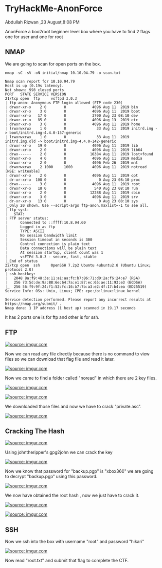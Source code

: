 # TryHackMe-AnonForce
Abdullah Rizwan ,23 August,8:08 PM

AnonForce a boo2root beginner level box where you have to find 2 flags one for user and one for root

## NMAP

We are going to scan for open ports on the box.

```
nmap -sC -sV -oN initial/nmap 10.10.94.79 -o scan.txt
```
```
Nmap scan report for 10.10.94.79
Host is up (0.19s latency).
Not shown: 998 closed ports
PORT   STATE SERVICE VERSION
21/tcp open  ftp     vsftpd 3.0.3
| ftp-anon: Anonymous FTP login allowed (FTP code 230)
| drwxr-xr-x    2 0        0            4096 Aug 11  2019 bin
| drwxr-xr-x    3 0        0            4096 Aug 11  2019 boot
| drwxr-xr-x   17 0        0            3700 Aug 23 08:10 dev
| drwxr-xr-x   85 0        0            4096 Aug 13  2019 etc
| drwxr-xr-x    3 0        0            4096 Aug 11  2019 home
| lrwxrwxrwx    1 0        0              33 Aug 11  2019 initrd.img -> boot/initrd.img-4.4.0-157-generic
| lrwxrwxrwx    1 0        0              33 Aug 11  2019 initrd.img.old -> boot/initrd.img-4.4.0-142-generic
| drwxr-xr-x   19 0        0            4096 Aug 11  2019 lib
| drwxr-xr-x    2 0        0            4096 Aug 11  2019 lib64
| drwx------    2 0        0           16384 Aug 11  2019 lost+found
| drwxr-xr-x    4 0        0            4096 Aug 11  2019 media
| drwxr-xr-x    2 0        0            4096 Feb 26  2019 mnt
| drwxrwxrwx    2 1000     1000         4096 Aug 11  2019 notread [NSE: writeable]
| drwxr-xr-x    2 0        0            4096 Aug 11  2019 opt
| dr-xr-xr-x  108 0        0               0 Aug 23 08:10 proc
| drwx------    3 0        0            4096 Aug 11  2019 root
| drwxr-xr-x   18 0        0             540 Aug 23 08:10 run
| drwxr-xr-x    2 0        0           12288 Aug 11  2019 sbin
| drwxr-xr-x    3 0        0            4096 Aug 11  2019 srv
| dr-xr-xr-x   13 0        0               0 Aug 23 08:10 sys
|_Only 20 shown. Use --script-args ftp-anon.maxlist=-1 to see all.
| ftp-syst:
|   STAT:
| FTP server status:
|      Connected to ::ffff:10.8.94.60
|      Logged in as ftp
|      TYPE: ASCII
|      No session bandwidth limit
|      Session timeout in seconds is 300
|      Control connection is plain text
|      Data connections will be plain text
|      At session startup, client count was 1
|      vsFTPd 3.0.3 - secure, fast, stable
|_End of status
22/tcp open  ssh     OpenSSH 7.2p2 Ubuntu 4ubuntu2.8 (Ubuntu Linux; protocol 2.0)
| ssh-hostkey:
|   2048 8a:f9:48:3e:11:a1:aa:fc:b7:86:71:d0:2a:f6:24:e7 (RSA)
|   256 73:5d:de:9a:88:6e:64:7a:e1:87:ec:65:ae:11:93:e3 (ECDSA)
|_  256 56:f9:9f:24:f1:52:fc:16:b7:7b:a3:e2:4f:17:b4:ea (ED25519)
Service Info: OSs: Unix, Linux; CPE: cpe:/o:linux:linux_kernel

Service detection performed. Please report any incorrect results at https://nmap.org/submit/ .
Nmap done: 1 IP address (1 host up) scanned in 19.17 seconds

```
It has 2 ports one is for ftp and other is for ssh.

## FTP

<a href="https://imgur.com/aqjhhBx"><img src="https://i.imgur.com/aqjhhBx.png" title="source: imgur.com" /></a>

Now we can read any file directly because there is no command to view files so we can download that flag file and read it later.

<a href="https://imgur.com/t2O9GT8"><img src="https://i.imgur.com/t2O9GT8.png" title="source: imgur.com" /></a>

Now we came to find a folder called "noread" in which there are 2 key files.

<a href="https://imgur.com/GFMtdRb"><img src="https://i.imgur.com/GFMtdRb.png" title="source: imgur.com" /></a>

<a href="https://imgur.com/6YlDpvU"><img src="https://i.imgur.com/6YlDpvU.png" title="source: imgur.com" /></a>


We downloaded those files and now we have to crack "private.asc".

<a href="https://imgur.com/4fJpJSV"><img src="https://i.imgur.com/4fJpJSV.png" title="source: imgur.com" /></a>

## Cracking The Hash

<a href="https://imgur.com/JdT9Cz4"><img src="https://i.imgur.com/JdT9Cz4.png" title="source: imgur.com" /></a>

Using johntheripper's gpg2john we can crack the key

<a href="https://imgur.com/xW0F96q"><img src="https://i.imgur.com/xW0F96q.png" title="source: imgur.com" /></a>

Now we know that password for "backup.pgp" is "xbox360" we are going to decrypt "backup.pgp" using this password.

<a href="https://imgur.com/Qv0YXuk"><img src="https://i.imgur.com/Qv0YXuk.png" title="source: imgur.com" /></a>

We now have obtained the root hash , now we just have to crack it.

<a href="https://imgur.com/AR0gKJq"><img src="https://i.imgur.com/AR0gKJq.png" title="source: imgur.com" /></a>

<a href="https://imgur.com/PVV7hEC"><img src="https://i.imgur.com/PVV7hEC.png" title="source: imgur.com" /></a>

## SSH

Now we ssh into the box with username "root" and password "hikari"

<a href="https://imgur.com/D93cCzl"><img src="https://i.imgur.com/D93cCzl.png" title="source: imgur.com" /></a>

Now read "root.txt" and submit that flag to complete the CTF.
